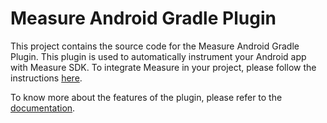 # Measure Android Gradle Plugin

This project contains the source code for the Measure Android Gradle Plugin. This plugin is used to automatically
instrument your Android app with Measure SDK.
To integrate Measure in your project, please follow the
instructions [here](../../docs/android/README.md#getting-started).

To know more about the features of the plugin, please refer to
the [documentation](../../docs/android/gradle-plugin.md).